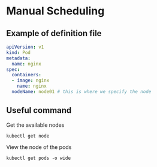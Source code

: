 # Manual Scheduling

## Example of definition file
```yaml
apiVersion: v1
kind: Pod
metadata:
  name: nginx
spec:
  containers:
  - image: nginx
    name: nginx
  nodeName: node01 # this is where we specify the node
```

## Useful command
Get the available nodes
```
kubectl get node
```
View the node of the pods
```
kubectl get pods -o wide
```